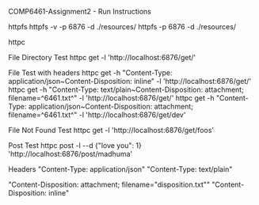 COMP6461-Assignment2 -  Run Instructions

httpfs
httpfs -v -p 6876 -d ./resources/
httpfs -p 6876 -d ./resources/

httpc

File Directory Test
httpc get -l 'http://localhost:6876/get/'

File Test with headers
httpc get -h "Content-Type: application/json~Content-Disposition: inline" -l 'http://localhost:6876/get/'
httpc get -h "Content-Type: text/plain~Content-Disposition: attachment; filename=^6461.txt^" -l 'http://localhost:6876/get/'
httpc get -h "Content-Type: application/json~Content-Disposition: attachment; filename=^6461.txt^" -l 'http://localhost:6876/get/dev'

File Not Found Test
httpc get -l 'http://localhost:6876/get/foos'

Post Test
httpc post -l --d {"love you": 1} 'http://localhost:6876/post/madhuma'

Headers
"Content-Type: application/json"
"Content-Type: text/plain"

"Content-Disposition: attachment; filename=\"disposition.txt\""
"Content-Disposition: inline"

